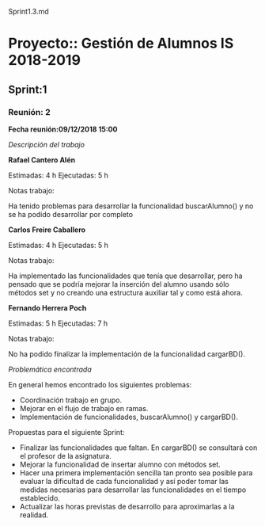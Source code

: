 Sprint1.3.md

# Proyecto:: **Gestión de Alumnos IS 2018-2019**
 
## Sprint:1

### Reunión: 2

**Fecha reunión:09/12/2018 15:00**



_Descripción del trabajo_

**Rafael Cantero Alén**

Estimadas: 4 h
Ejecutadas: 5 h

Notas trabajo:

Ha tenido problemas para desarrollar la funcionalidad buscarAlumno() y no se ha podido desarrollar por completo

**Carlos Freire Caballero**

Estimadas: 4 h
Ejecutadas: 5 h

Notas trabajo:

Ha implementado las funcionalidades que tenía que desarrollar, pero ha pensado que se podría mejorar la inserción del alumno usando sólo métodos set y no creando una estructura auxiliar tal y como está ahora.



**Fernando Herrera Poch**

Estimadas: 5 h
Ejecutadas: 7 h

Notas trabajo:

No ha podido finalizar la implementación de la funcionalidad cargarBD().

_Problemática encontrada_


En general hemos encontrado los siguientes problemas:

* Coordinación trabajo en grupo.
* Mejorar en el flujo de trabajo en ramas.
* Implementación de funcionalidades, buscarAlumno() y cargarBD().

Propuestas para el siguiente Sprint:

* Finalizar las funcionalidades que faltan. En cargarBD() se consultará con el profesor de la asignatura.
* Mejorar la funcionalidad de insertar alumno con métodos set.
* Hacer una primera implementación sencilla tan pronto sea posible para evaluar la dificultad de cada funcionalidad y así poder tomar las medidas necesarias para desarrollar las funcionalidades en el tiempo establecido.
* Actualizar las horas previstas de desarrollo para aproximarlas a la realidad.


